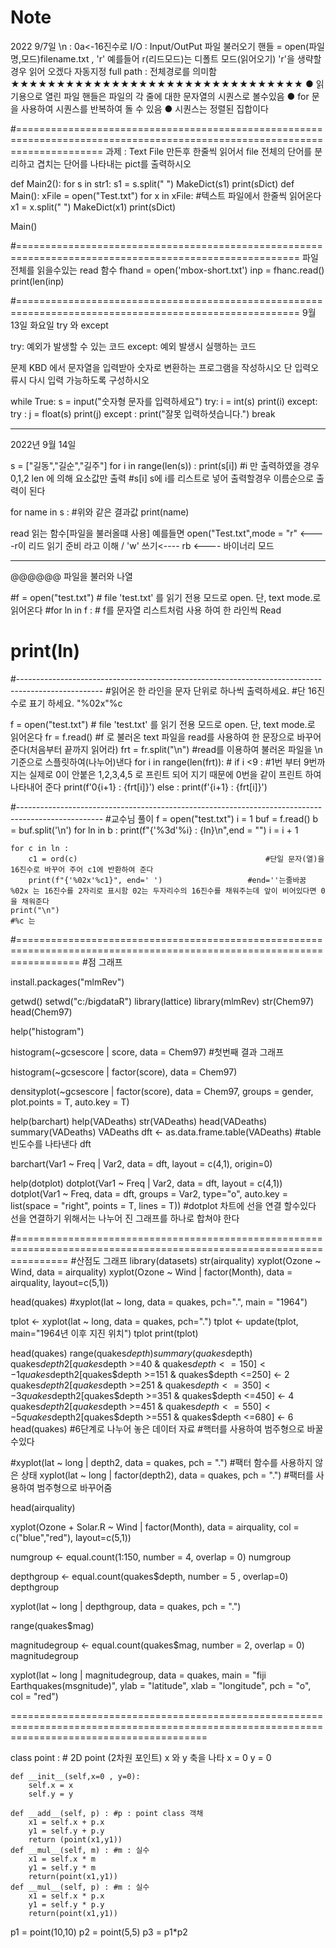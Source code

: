 # Note
2022 9/7일
\n : 0a<-16진수로
I/O : Input/OutPut
파일 불러오기
핸들 = open(파일명,모드)filename.txt , 'r' 예를들어 r(리드모드)는 디폴트 모드(읽어오기) 'r'을 생략할경우 읽어 오겠다 자동지정
full path : 전체경로를 의미함 ★★★★★★★★★★★★★★★★★★★★★★★★★★★★★★★★
● 읽기용으로 열린 파일 핸들은 파일의 각 줄에 대한 문자열의 시퀀스로 볼수있음
● for 문을 사용하여 시퀀스를 반복하여 돌 수 있음
● 시퀀스는 정렬된 집합이다

#===========================================================================================================================
과제 : Text File 만든후
한줄씩 읽어서 file 전체의 단어를 분리하고 겹치는 단어를 나타내는 pict를 출력하시오


def Main2():
    for s in str1:
        s1 = s.split(" ")
        MakeDict(s1)
    print(sDict)
def Main():
    xFile = open("Test.txt")
    for x in xFile:                 #텍스트 파일에서 한줄씩 읽어온다
        x1 = x.split(" ")
        MakeDict(x1)
    print(sDict)
        
Main()



#=======================================================================================================
파일 전체를 읽을수있는 read 함수
fhand = open('mbox-short.txt')
inp = fhanc.read()
print(len(inp)

#=======================================================================================================
9월 13일 화요일
try 와 except

try:
	예외가 발생할 수 있는 코드
except:
	예외 발생시 실행하는 코드

문제
KBD 에서 문자열을 입력받아 숫자로 변환하는 프로그램을 작성하시오 단 입력오류시 다시 입력 가능하도록 구성하시오

while True:
    s = input("숫자형 문자를 입력하세요")
    try:
        i = int(s)
        print(i)
    except:
        try :
            j = float(s)
            print(j)
        except :
            print("잘못 입력하셧습니다.")
            break
	    
	    
	    
--------------------------------------------------------------------------------------------------------------------------------------	    
2022년 9월 14일

s = ["길동","길순","길주"]
for i in range(len(s)) :
    print(s[i])           #i 만 출력하였을 경우 0,1,2 len 에 의해 요소값만 출력
                            #s[i] s에 i를 리스트로 넣어 출력할경우 이름순으로 출력이 된다

for name in s :         #위와 같은 결과값
    print(name)




read 읽는 함수[파일을 불러올떄 사용] 예를들면 open("Test.txt",mode = "r" <----r이 리드 읽기 준비 라고 이해 / 'w' 쓰기<----
rb <---- 바이너리 모드



---------------------------------------------------------------------------------------------------------------------------
@@@@@@ 파일을 불러와 나열

#f = open("test.txt") # file 'test.txt' 를 읽기 전용 모드로 open. 단, text mode.로 읽어온다
#for ln in f :               # f를 문자열 리스트처럼 사용 하여 한 라인씩 Read
#    print(ln)
#---------------------------------------------------------------------------------------------------
#읽어온 한 라인을 문자 단위로 하나씩 출력하세요.
#단 16진수로 표기 하세요. "%02x"%c

f = open("test.txt")                # file 'test.txt' 를 읽기 전용 모드로 open. 단, text mode.로 읽어온다
fr = f.read()                       #f 로 불러온 text 파일을 read를 사용하여 한 문장으로 바꾸어준다(처음부터 끝까지 읽어라)
frt = fr.split("\n")                #read를 이용하여 불러온 파일을 \n 기준으로 스플릿하여(나누어)낸다
for i in range(len(frt)):           # 
    if i <9 :                       #1번 부터 9번까지는 실제로 0이 안붙은 1,2,3,4,5 로 프린트 되어 지기 때문에 0번을 같이 프린트 하여 나타내어 준다
        print(f'0{i+1} : {frt[i]}')
    else :
        print(f'{i+1} : {frt[i]}')


#---------------------------------------------------------------------------------------------------
#교수님 풀이
f = open("test.txt")
i = 1
buf = f.read()
b = buf.split('\n')
for ln in b :
    print(f"{'%3d'%i} : {ln}\n",end = "")
    i = i + 1

    for c in ln :
        c1 = ord(c)                                          #단일 문자(열)을 16진수로 바꾸어 주어 c1에 반환하여 준다
        print(f"{'%02x'%c1}", end=' ')                   #end=''는줄바꿈  %02x 는 16진수를 2자리로 표시함 02는 두자리수의 16진수를 채워주는데 앞이 비어있다면 0을 채워준다
    print("\n")                                                                 #%c 는
 


#=======================================================================================================================
#점 그래프

install.packages("mlmRev")

getwd()
setwd("c:/bigdataR")
library(lattice)
library(mlmRev)
str(Chem97)
head(Chem97)

help("histogram")

histogram(~gcsescore | score, data = Chem97) #첫번째 결과 그래프

histogram(~gcsescore | factor(score), data = Chem97)

densityplot(~gcsescore | factor(score), data = Chem97,
            groups = gender,
            plot.points = T, auto.key = T)

help(barchart)
help(VADeaths)
str(VADeaths)
head(VADeaths)
summary(VADeaths)
VADeaths
dft <- as.data.frame.table(VADeaths)    #table 빈도수를 나타낸다
dft

barchart(Var1 ~ Freq | Var2, data = dft, layout = c(4,1), origin=0)


help(dotplot)
dotplot(Var1 ~ Freq | Var2, data = dft, layout = c(4,1))
dotplot(Var1 ~ Freq, data = dft, groups = Var2, type="o", auto.key = list(space = "right", points = T, lines = T))
#dotplot 차트에 선을 연결 할수있다 선을 연결하기 위해서는 나누어 진 그래프를 하나로 합쳐야 한다


#=====================================================================================================================
#산점도 그래프
library(datasets)
str(airquality)
xyplot(Ozone ~ Wind, data = airquality)
xyplot(Ozone ~ Wind | factor(Month), data = airquality, layout=c(5,1))

head(quakes)
#xyplot(lat ~ long, data = quakes, pch=".", main = "1964")

tplot <- xyplot(lat ~ long, data = quakes, pch=".")
tplot <- update(tplot, main="1964년 이후 지진 위치")
tplot
print(tplot)

head(quakes)
range(quakes$depth)
summary(quakes$depth)
quakes$depth2[quakes$depth >=40 & quakes$depth <=150] <- 1
quakes$depth2[quakes$depth >=151 & quakes$depth <=250] <- 2
quakes$depth2[quakes$depth >=251 & quakes$depth <=350] <- 3
quakes$depth2[quakes$depth >=351 & quakes$depth <=450] <- 4
quakes$depth2[quakes$depth >=451 & quakes$depth <=550] <- 5
quakes$depth2[quakes$depth >=551 & quakes$depth <=680] <- 6
head(quakes) #6단계로 나누어 놓은 데이터 자료 #핵터를 사용하여 범주형으로 바꿀수있다

#xyplot(lat ~ long | depth2, data = quakes, pch = ".")        #팩터 함수를 사용하지 않은 상태
xyplot(lat ~ long | factor(depth2), data = quakes, pch = ".") #팩터를 사용하여 범주형으로 바꾸어줌

head(airquality)

xyplot(Ozone + Solar.R ~ Wind | factor(Month), data = airquality, col = c("blue","red"), layout=c(5,1))

numgroup <- equal.count(1:150, number = 4, overlap = 0)
numgroup

depthgroup <- equal.count(quakes$depth, number = 5 , overlap=0)
depthgroup

xyplot(lat ~ long | depthgroup, data = quakes, pch = ".")

range(quakes$mag)

magnitudegroup <- equal.count(quakes$mag, number = 2, overlap = 0)
magnitudegroup

xyplot(lat ~ long | magnitudegroup, data = quakes,
       main = "fiji Earthquakes(msgnitude)",
       ylab = "latitude", xlab = "longitude",
       pch = "o", col = "red")
       
       
       
       
       
   ==============================================================================================================================================
   
class point : # 2D point (2차원 포인트) x 와 y 축을 나타
    x = 0
    y = 0

    def __init__(self,x=0 , y=0):
        self.x = x
        self.y = y

    def __add__(self, p) : #p : point class 객채
        x1 = self.x + p.x
        y1 = self.y + p.y
        return (point(x1,y1))
    def __mul__(self, m) : #m : 실수
        x1 = self.x * m
        y1 = self.y * m
        return(point(x1,y1))
    def __mul__(self, p) : #m : 실수
        x1 = self.x * p.x
        y1 = self.y * p.y
        return(point(x1,y1))
p1 = point(10,10)
p2 = point(5,5)
p3 = p1*p2
